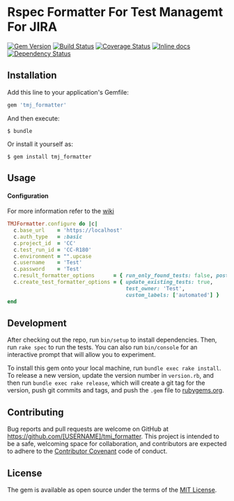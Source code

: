 # Rspec Formatter For Test Managemt For JIRA 
[![Gem Version](https://badge.fury.io/rb/tmj_formatter.svg)](https://badge.fury.io/rb/tmj_formatter)
[![Build Status](https://travis-ci.org/automation-wizards/tmj_formatter.svg?branch=master)](https://travis-ci.org/automation-wizards/tmj_formatter)
[![Coverage Status](https://coveralls.io/repos/github/automation-wizards/tmj_formatter/badge.svg?branch=master)](https://coveralls.io/github/automation-wizards/tmj_formatter?branch=master)
[![Inline docs](http://inch-ci.org/github/automation-wizards/tmj_formatter.svg?branch=master)](http://inch-ci.org/github/automation-wizards/tmj_formatter)
[![Dependency Status](https://gemnasium.com/badges/github.com/automation-wizards/tmj_formatter.svg)](https://gemnasium.com/github.com/automation-wizards/tmj_formatter)

## Installation

Add this line to your application's Gemfile:

```ruby
gem 'tmj_formatter'
```

And then execute:

    $ bundle

Or install it yourself as:

    $ gem install tmj_formatter

## Usage

#### Configuration
For more information refer to the [wiki](https://github.com/automation-wizards/tmj_formatter/wiki)

```ruby
TMJFormatter.configure do |c|
  c.base_url    = 'https://localhost'
  c.auth_type   = :basic
  c.project_id  = 'CC'
  c.test_run_id = 'CC-R180'
  c.environment = "".upcase
  c.username    = 'Test'
  c.password    = 'Test'
  c.result_formatter_options      = { run_only_found_tests: false, post_results: false }
  c.create_test_formatter_options = { update_existing_tests: true, 
                                      test_owner: 'Test', 
                                      custom_labels: ['automated'] }
end
```

## Development

After checking out the repo, run `bin/setup` to install dependencies. Then, run `rake spec` to run the tests. You can also run `bin/console` for an interactive prompt that will allow you to experiment.

To install this gem onto your local machine, run `bundle exec rake install`. To release a new version, update the version number in `version.rb`, and then run `bundle exec rake release`, which will create a git tag for the version, push git commits and tags, and push the `.gem` file to [rubygems.org](https://rubygems.org).

## Contributing

Bug reports and pull requests are welcome on GitHub at https://github.com/[USERNAME]/tmj_formatter. This project is intended to be a safe, welcoming space for collaboration, and contributors are expected to adhere to the [Contributor Covenant](http://contributor-covenant.org) code of conduct.


## License

The gem is available as open source under the terms of the [MIT License](http://opensource.org/licenses/MIT).

